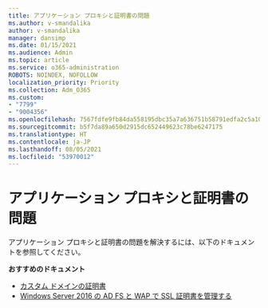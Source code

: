 ```yaml
---
title: アプリケーション プロキシと証明書の問題
ms.author: v-smandalika
author: v-smandalika
manager: dansimp
ms.date: 01/15/2021
ms.audience: Admin
ms.topic: article
ms.service: o365-administration
ROBOTS: NOINDEX, NOFOLLOW
localization_priority: Priority
ms.collection: Adm_O365
ms.custom:
- "7799"
- "9004356"
ms.openlocfilehash: 7567fdfe9fb84da558195dbc35a7a636751b58791edfa2c5a10b07215c58bf5c
ms.sourcegitcommit: b5f7da89a650d2915dc652449623c78be6247175
ms.translationtype: HT
ms.contentlocale: ja-JP
ms.lasthandoff: 08/05/2021
ms.locfileid: "53970012"
---
```

# <a name="application-proxy-and-certificate-issues"></a>アプリケーション プロキシと証明書の問題

アプリケーション プロキシと証明書の問題を解決するには、以下のドキュメントを参照してください。

**おすすめのドキュメント**

- [カスタム ドメインの証明書](https://docs.microsoft.com/azure/active-directory/manage-apps/application-proxy-configure-custom-domain#certificates-for-custom-domains)
- [Windows Server 2016 の AD FS と WAP で SSL 証明書を管理する](https://docs.microsoft.com/windows-server/identity/ad-fs/operations/manage-ssl-certificates-ad-fs-wap)


